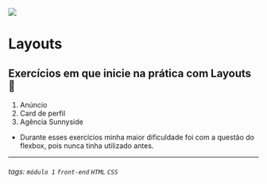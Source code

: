 ![](https://i.imgur.com/xG74tOh.png)

# Layouts

## Exercícios em que inicie na prática com Layouts 🏫

1. Anúncio
2. Card de perfil
3. Agência Sunnyside

- Durante esses exercícios minha maior dificuldade foi com a questão do flexbox, pois nunca tinha utilizado antes.

---

###### tags: `módulo 1` `front-end` `HTML` `CSS`

